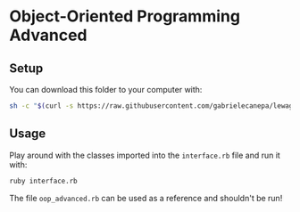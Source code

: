 # Object-Oriented Programming Advanced

## Setup

You can download this folder to your computer with:

```sh
sh -c "$(curl -s https://raw.githubusercontent.com/gabrielecanepa/lewagon/main/download.sh)" -- camps/1586/lectures/oop-advanced
```

## Usage

Play around with the classes imported into the `interface.rb` file and run it with:

```sh
ruby interface.rb
```

The file `oop_advanced.rb` can be used as a reference and shouldn't be run!
